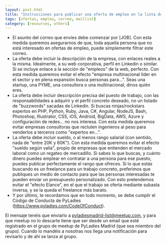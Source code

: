 ```yaml
---
layout: post.html
title: "Instrucciones para publicar una oferta de empleo en la lista de correo"
tags: [ofertas, empleo, correo, maillist]
category: [resources, others]
---
```


- El asunto del correo que envíes debe comenzar por [JOB]. Con esta medida queremos asegurarnos de que, toda aquella persona que no está interesado en ofertas de empleo, puede simplemente filtrar este correo.
- La oferta debe incluir la descripción de la empresa, con enlaces reales a la misma. Idealmente, a su web corporativa, perfil en Linkedin o similar. Si se incluye enlace a la sección de "empleos" de la web, perfecto. Con esta medida queremos evitar el efecto "empresa multinacional líder en el sector y en plena expansión busca personas para...". Seas una startup, una PYME, una consultora o una multinacional, dinos quién eres.
- La oferta debe incluir descripción precisa del puesto de trabajo, con las responsabilidades a adquirir y el perfil concreto deseado, no un listado de "buzzwords" sacadas de Linkedin. Si buscas ninjas/rockstars expertos en PHP, Python, Ruby, Java, C#, Angular, NodeJS, Bash, Photoshop, Illustrator, CSS, iOS, Android, BigData, AWS, Azure y configuración de redes... no nos interesa. Con esta medida queremos evitar empresas consultoras que recluten ingenieros al peso para venderlos a terceros como "expertos en...".
- La oferta debe incluir sueldo, o al menos rango salarial (con sentido, nada de "entre 20K y 60K"). Con esta medida queremos evitar el efecto "sueldo según valía", propio de empresas que entienden el mercado laboral como un regateo de mercadillo. Si sabes lo que buscas, y cuánto dinero puedes emplear en contratar a una persona para ese puesto, puedes publicar perfectamente el rango que ofreces.
Si lo que estás buscando es un freelance para un trabajo concreto, preferimos que publiques un medio de contacto para que las personas interesadas te pueden enviar un presupuesto personalizado. Con esto pretendemos evitar el "efecto Elance", en el que el trabajo se oferta mediante subasta inversa, y se la queda el freelance más barato.
- Y por último, te recordamos que en todo momento, se debe cumplir el Código de Conducta de PyLadies (https://www.pyladies.com/CodeOfConduct).

El mensaje tenéis que enviarlo a pyladiesmadrid-list@meetup.com, y para que meetup no lo descarte tiene que ser desde un email que esté registrado en el grupo de meetup de PyLadies Madrid (que sea miembro del grupo). Cuando lo mandéis a nosotras nos llega una notificación para revisarlo y de ahí se lanza al grupo.

